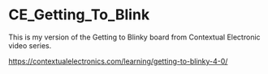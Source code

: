 # CE_Getting_To_Blink
This is my version of the Getting to Blinky board from Contextual Electronic video series.

https://contextualelectronics.com/learning/getting-to-blinky-4-0/
